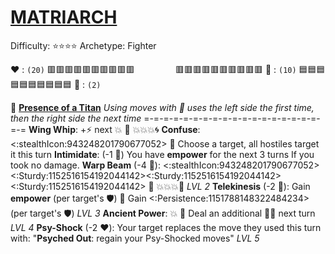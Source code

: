 # [**__MATRIARCH__**](<https://www.youtube.com/watch?v=NFTemk99fLU>)
Difficulty: ⭐⭐⭐⭐
Archetype: Fighter

❤️ : `(20)` 🟥🟥🟥🟥🟥🟥🟥🟥🟥🟥
`        ` 🟥🟥🟥🟥🟥🟥🟥🟥🟥🟥
:large_blue_diamond: : `(10)` :blue_square::blue_square::blue_square::blue_square::blue_square::blue_square::blue_square::blue_square::blue_square::blue_square:
👥 : `(2)`

:nazar_amulet:  [**Presence of a Titan**](https://media.discordapp.net/attachments/1056365502101979146/1168051983496781855/matriarch.jpg?ex=65505c2e&is=653de72e&hm=837a0ad9fe1e2cd6517cdf6aec2c095e3af4f8499d94c6cf7c2d4390c41ca9ef&=&width=707&height=676) 
*Using moves with 🔀 uses the left side the first time, then the right side the next time*
=-=-=-=-=-=-=-=-=-=-=-=-=-=-=-=-=-=-=-=
**Wing Whip**: +⚡ next 💥 🔀 :boom::boom::boom:🌀
**Confuse**: <:stealthIcon:943248201790677052> 🔀 Choose a target, all hostiles target it this turn
**Intimidate**: (-1 🔷) You have __empower__ for the next 3 turns If you took no damage.
**Warp Beam** (-4 :large_blue_diamond:): <:stealthIcon:943248201790677052><:Sturdy:1152516154192044142><:Sturdy:1152516154192044142><:Sturdy:1152516154192044142> 🔀 :boom::boom::boom::dart: *LVL 2*
**Telekinesis** (-2 :large_blue_diamond:): Gain __empower__ (per target's 🛡️) 🔀 Gain <:Persistence:1151788148322484234> (per target's 🛡️) *LVL 3*
**Ancient Power**: :boom: 🔀 Deal an additional 🚫💥 next turn *LVL 4*
**Psy-Shock** (-2 :heart:): Your target replaces the move they used this turn with: "**Psyched Out**: regain your Psy-Shocked moves" *LVL 5*
